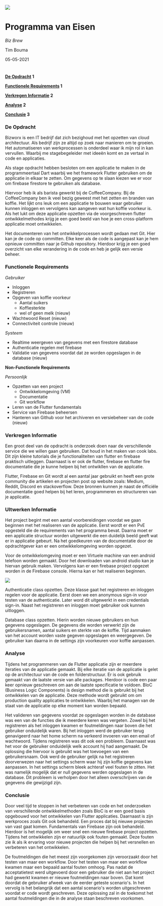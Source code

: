 ![](RackMultipart20210528-4-25vfva_html_a0d2a3d49e8f7c5f.png)

# **Programma van Eisen**

_Biz Brew_

Tim Bouma

05-05-2021

#

#

#

###

**[De Opdracht](#_4ksmpuwq7wsj) 1**

**[Functionele Requirements](#_hutbsa91lnkb) 1**

**[Verkregen Informatie](#_amo7h93l7bpz) 2**

**[Analyse](#_bqzha59ilid) 2**

**[Conclusie](#_raqp7uxlu08c) 3**

###

### De Opdracht

Bizworx is een IT bedrijf dat zich bezighoud met het opzetten van cloud architectuur. Als bedrijf zijn ze altijd op zoek naar manieren om te groeien. Het automatiseren van werkprocessen is onderdeel waar ik mijn rol in kan vervullen. Waarbij me stagebegeleider met ideeën komt en ze vertaal in code en applicaties.

Als stage opdracht hebben besloten om een applicatie te maken in de programmeertaal Dart waarbij we het framework Flutter gebruiken om de applicatie in elkaar te zetten. Om gegevens op te slaan kiezen we er voor om firebase firestore te gebruiken als database.

Hiervoor heb ik als barista gewerkt bij de CoffeeCompany. Bij de CoffeeCompany ben ik veel bezig geweest met het zetten en branden van koffie. Het lijkt ons leuk om een applicatie te bouwen waar gebruiker kunnen inloggen en vervolgens kan aangeven wat hun koffie voorkeur is. Als het lukt om deze applicatie opzetten via de voorgeschreven flutter ontwikkelmethodes krijg je een goed beeld van hoe je een cross-platform applicatie moet ontwikkelen.

Het documenteren van het ontwikkelprocessen wordt gedaan met Git. Hier kan je de code op committen. Elke keer als de code is aangepast kan je hem opnieuw committen naar je Github repository. Hierdoor krijg je een goed overzicht van elke verandering in de code en heb je gelijk een versie beheer.

### Functionele Requirements

_Gebruiker_

- Inloggen
- Registreren
- Opgeven van koffie voorkeur
  - Aantal suikers
  - Koffiesterkte
  - wel of geen melk (nieuw)
- Wachtwoord Reset (nieuw)
- Connectiviteit controle (nieuw)

_Systeem_

- Realtime weergeven van gegevens met een firestore database
- Authenticatie regelen met firebase
- Validatie van gegevens voordat dat ze worden opgeslagen in de database (nieuw)

**Non-Functionele Requirements**

_Persoonlijk_

- Opzetten van een project
  - Ontwikkelomgeving (VM)
  - Documentatie
  - Git workflow
- Leren van de Flutter fundamentals
- Service van Firebase beheersen
- Hanteren van Github voor het archiveren en versiebeheer van de code (nieuw)

### Verkregen Informatie

Een groot deel van de opdracht is onderzoek doen naar de verschillende service die we willen gaan gebruiken. Dat houd in het maken van cook labs. Dit zijn kleine tutorials die je functionaliteiten van flutter en firebase praktisch uitleggen. Daarnaast is er ook de flutter, firebase en flutter fire documentatie die je kunne helpen bij het ontwikllen van de applcatie.

Flutter, Firebase en Git wordt al een aantal jaar gebruikt en heeft een grote community die artikelen en projecten post op website zoals: Medium, Reddit, Discord en stackoverflow. Deze bronnen kunnen je naast de officiële documentatie goed helpen bij het leren, programmeren en structureren van je applicatie.

### UItwerken Informatie

Het project begint met een aantal voorbereidingen voordat we gaan beginnen met het realiseren van de applicatie. Eerst wordt er een PvE opgesteld die de requirements van het programma bevat. Daarna moet er een applicatie structuur worden uitgewerkt die een duidelijk beeld geeft wat er in applicatie gebeurt. Na het goedkeuren van de documentatie door de opdrachtgever kan er een ontwikkelomgeving worden opgezet.

Voor de ontwikkelomgeving moet er een Virtuele machine van een android telefoon worden gemaakt. Door het downloaden van android studio kan je hiervan gebruik maken. Vervolgens kan er een firebase project opgezet worden in de Firebase console. Hierna kan er het realiseren beginnen.

![](RackMultipart20210528-4-25vfva_html_62d3a22a4e68e41b.png)

Authenticatie class opzetten. Deze klasse gaat het registreren en inloggen regelen voor de applicatie. Eerst doen we een anonymous sign-in voor testen van de authenticatie. Later word dit uitgewerkt in een credentials sign-in. Naast het registreren en inloggen moet gebruiker ook kunnen uitloggen.

Database class opzetten. Hierin worden nieuwe gebruikers en hun gegevens opgeslagen. De gegevens die worden verwerkt zijn de gebruikersnamen, aantal suikers en sterkte van de koffie. Tijd aanmaken van het account worden vaste gegeven opgeslagen en weergegeven. De gebruiker kan daarna in de settings zijn voorkeuren voor koffie aanpassen.

### Analyse

Tijdens het programmeren van de Flutter applicatie zijn er meerdere iteraties van de applicatie gemaakt. Bij elke iteratie van de applicatie is gelet op de architectuur van de code en folderstructuur. Er is ook gebruik gemaakt van de laatste versie van alle packages. Hierdoor is code een paar keer opnieuw geschreven om aan de laatste specificatie te voldoen. BloC (Business Logic Components) is design method die is gebruikt bij het ontwikkelen van de applicatie. Deze methode wordt gebruikt om om production quality applicaties te ontwikkelen. Waarbij het managen van de staat van de applicatie op elke moment kan worden bepaald.

Het valideren van gegevens voordat ze opgeslagen worden in de database was een van de functies die ik meerdere keren was vergeten. Zowel bij het registreren als het inloggen kwamen er foutmeldingen naar boven die het gebruiker onduidelijk waren. Bij het inloggen werd de gebruiker terug genavigeerd naar het home scherm na verkeerd invoeren van een email of wachtwoord. Tijdens registreren was dit ook een probleem. Daarnaast was het voor de gebruiker onduidelijk welk account hij had aangemaakt. De oplossing die hiervoor is gebruikt was het toevoegen van een gebruikersnaam. Ook werd de gebruiker gelijk na het registreren doorverwezen naar het settings scherm waar hij zijn koffie gegevens kan aanpassen. In het settings scherm bleek achteraf veel fouten te zitten. Het was namelijk mogelijk dat er null gegevens werden opgeslagen in de database. Dit probleem is verholpen door het alleen overschrijven van de gegevens die gewijzigd zijn.

### Conclusie

Door veel tijd te stoppen in het verbeteren van code en het onderzoeken van verschillende ontwikkelmethoden zoals BloC is er een goed basis opgebouwd voor het ontwikkelen van Flutter applicaties. Daarnaast is zijn werkproces zoals Git ook behandeld. Een proces dat bij nieuwe projecten van vast gaat komen. Fundamentals van Firebase zijn ook behandeld. Hierdoor is het mogelijk om weer snel een nieuwe firebase project opzetten. Tijdens het ontwikkelen zijn er natuurlijk ook fouten gemaakt. Deze fouten zie ik als ik ervaring voor nieuwe projecten die helpen bij het versnellen en verbeteren van het ontwikkelen.

De foutmeldingen die het meest zijn voorgekomen zijn veroorzaakt door het testen van maar een workflow. Door het testen van maar een workflow kwamen maar een bepaald aantal fouten omhoog. Pas nadat de acceptatietest werd uitgevoerd door een gebruiker die niet aan het project had gewerkt kwamen er nieuwe foutmeldingen naar boven. Dat komt doordat de gebruiker afweek van de eerder geteste scenario&#39;s. In het vervolg is het belangrijk dat een aantal scenario&#39;s worden uitgeschreven voordat er code wordt geschreven. Deze oplossing zal in de toekomst het aantal foutmeldingen die in de analyse staan beschreven voorkomen.